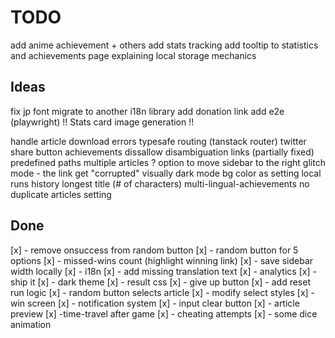 # TODO

add anime achievement + others
add stats tracking
add tooltip to statistics and achievements page explaining local storage mechanics

## Ideas

fix jp font
migrate to another i18n library
add donation link
add e2e (playwright)
!! Stats card image generation !!

handle article download errors
typesafe routing (tanstack router)
twitter share button
achievements
dissallow disambiguation links (partially fixed)
predefined paths
multiple articles ?
option to move sidebar to the right
glitch mode - the link get "corrupted" visually
dark mode bg color as setting
local runs history
longest title (# of characters)
multi-lingual-achievements
no duplicate articles setting

## Done

[x] - remove onsuccess from random button
[x] - random button for 5 options
[x] - missed-wins count (highlight winning link)
[x] - save sidebar width locally
[x] - i18n
[x] - add missing translation text
[x] - analytics
[x] - ship it
[x] - dark theme
[x] - result css
[x] - give up button
[x] - add reset run logic
[x] - random button selects article
[x] - modify select styles
[x] - win screen
[x] - notification system
[x] - input clear button
[x] - article preview
[x] -time-travel after game
[x] - cheating attempts
[x] - some dice animation
